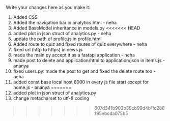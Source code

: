 Write your changes here as you make it:

1. Added CSS
2. Added the navigation bar in analytics.html - neha
3. Added BaseModel inheritance in models.py
<<<<<<< HEAD
4. added plot in json struct of analytics.py - neha
5. update the path of profile.js in profile.html
6. Added route to quiz and fixed routes of quiz everywhere - neha
7. fixed url (http to https) in news.js
8. made the main.py accept it as a fastapi application - neha
9. made post to delete and application/html to application/json in items.js - ananya
10. fixed users.py: made the post to get and fixed the delete route too - neha
11. added const base local host 8000 in every js file start except for home.js - ananya
=======
4. added plot in json struct of analytics.py
5. change metacharset to utf-8 coding 
>>>>>>> 607d341b903b39cb99d4b1fc288195ebcda075b5
